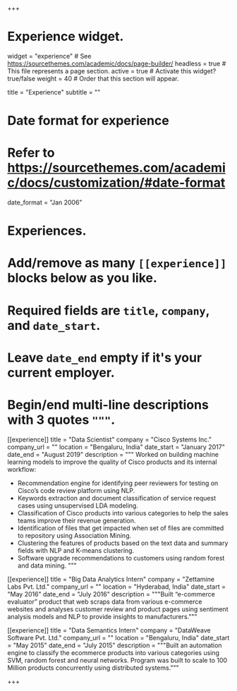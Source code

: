 +++
# Experience widget.
widget = "experience"  # See https://sourcethemes.com/academic/docs/page-builder/
headless = true  # This file represents a page section.
active = true  # Activate this widget? true/false
weight = 40  # Order that this section will appear.

title = "Experience"
subtitle = ""

# Date format for experience
#   Refer to https://sourcethemes.com/academic/docs/customization/#date-format
date_format = "Jan 2006"

# Experiences.
#   Add/remove as many `[[experience]]` blocks below as you like.
#   Required fields are `title`, `company`, and `date_start`.
#   Leave `date_end` empty if it's your current employer.
#   Begin/end multi-line descriptions with 3 quotes `"""`.
[[experience]]
  title = "Data Scientist"
  company = "Cisco Systems Inc."
  company_url = ""
  location = "Bengaluru, India"
  date_start = "January 2017"
  date_end = "August 2019"
  description = """
  Worked on building machine learning models to improve the quality of Cisco products and its internal workflow:
  
  * Recommendation engine for identifying peer reviewers for testing on Cisco’s code review platform using NLP.
  * Keywords extraction and document classification of service request cases using unsupervised LDA modeling.
  * Classification of Cisco products into various categories to help the sales teams improve their revenue generation.
  * Identification of files that get impacted when set of files are committed to repository using Association Mining.
  * Clustering the features of products based on the text data and summary fields with NLP and K-means clustering.
  * Software upgrade recommendations to customers using random forest and data mining.
  """

[[experience]]
  title = "Big Data Analytics Intern"
  company = "Zettamine Labs Pvt. Ltd."
  company_url = ""
  location = "Hyderabad, India"
  date_start = "May 2016"
  date_end = "July 2016"
  description = """Built “e-commerce evaluator” product that web scraps data from various e-commerce websites and analyses customer review and product pages using sentiment analysis models and NLP to provide insights to manufacturers."""

[[experience]]
  title = "Data Semantics Intern"
  company = "DataWeave Software Pvt. Ltd."
  company_url = ""
  location = "Bengaluru, India"
  date_start = "May 2015"
  date_end = "July 2015"
  description = """Built an automation engine to classify the ecommerce products into various categories using SVM, random forest and neural networks. Program was built to scale to 100 Million products concurrently using distributed systems."""



+++
